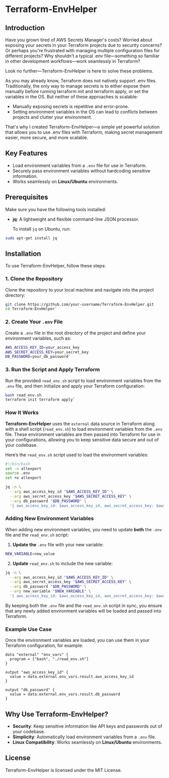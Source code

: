# Terraform-EnvHelper

## Introduction
Have you grown tired of AWS Secrets Manager's costs? Worried about exposing your secrets in your Terraform projects due to security concerns? Or perhaps you're frustrated with managing multiple configuration files for different projects? Why shouldn't a typical .env file—something so familiar in other development workflows—work seamlessly in Terraform?

Look no further—Terraform-EnvHelper is here to solve these problems.

As you may already know, Terraform does not natively support .env files. Traditionally, the only way to manage secrets is to either expose them manually before running terraform init and terraform apply, or set the variables in the OS. But neither of these approaches is scalable:
- Manually exposing secrets is repetitive and error-prone.
- Setting environment variables in the OS can lead to conflicts between projects and clutter your environment.

That's why I created Terraform-EnvHelper—a simple yet powerful solution that allows you to use .env files with Terraform, making secret management easier, more secure, and more scalable.

## Key Features

- Load environment variables from a `.env` file for use in Terraform.
- Securely pass environment variables without hardcoding sensitive information.
- Works seamlessly on **Linux/Ubuntu** environments.

## Prerequisites

Make sure you have the following tools installed:

- **jq**: A lightweight and flexible command-line JSON processor.

  To install `jq` on Ubuntu, run:

```bash
sudo apt-get install jq
```

## Installation

To use Terraform-EnvHelper, follow these steps:

### 1. Clone the Repository

Clone the repository to your local machine and navigate into the project directory:

```bash
git clone https://github.com/your-username/Terraform-EnvHelper.git 
cd Terraform-EnvHelper`
```

### 2. Create Your `.env` File

Create a `.env` file in the root directory of the project and define your environment variables, such as:

```bash
AWS_ACCESS_KEY_ID=your_access_key 
AWS_SECRET_ACCESS_KEY=your_secret_key
DB_PASSWORD=your_db_password`
```

### 3. Run the Script and Apply Terraform

Run the provided `read_env.sh` script to load environment variables from the `.env` file, and then initialize and apply your Terraform configuration:

```bash
bash read_env.sh
terraform init terraform apply`
```

### How It Works

**Terraform-EnvHelper** uses the `external` data source in Terraform along with a shell script (`read_env.sh`) to load environment variables from the `.env` file. These environment variables are then passed into Terraform for use in your configurations, allowing you to keep sensitive data secure and out of your codebase.

Here’s the `read_env.sh` script used to load the environment variables:

```bash
#!/bin/bash
set -o allexport
source .env
set +o allexport

jq -n \
  --arg aws_access_key_id "$AWS_ACCESS_KEY_ID" \
  --arg aws_secret_access_key "$AWS_SECRET_ACCESS_KEY" \
  --arg db_password "$DB_PASSWORD" \
  '{ aws_access_key_id: $aws_access_key_id, aws_secret_access_key: $aws_secret_access_key, db_password: $db_password }'

```

### Adding New Environment Variables

When adding new environment variables, you need to update **both** the `.env` file and the `read_env.sh` script:

1. **Update the** `.env` file with your new variable:

```bash
NEW_VARIABLE=new_value
```

2. **Update** `read_env.sh` to include the new variable:

```bash
jq -n \
  --arg aws_access_key_id "$AWS_ACCESS_KEY_ID" \
  --arg aws_secret_access_key "$AWS_SECRET_ACCESS_KEY" \
  --arg db_password "$DB_PASSWORD" \
  --arg new_variable "$NEW_VARIABLE" \
  '{ aws_access_key_id: $aws_access_key_id, aws_secret_access_key: $aws_secret_access_key, db_password: $db_password, new_variable: $new_variable }'

```

By keeping both the `.env` file and the `read_env.sh` script in sync, you ensure that any newly added environment variables will be loaded and passed into Terraform.

### Example Use Case

Once the environment variables are loaded, you can use them in your Terraform configuration, for example:

```hcl
data "external" "env_vars" {
  program = ["bash", "./read_env.sh"]
}

output "aws_access_key_id" {
  value = data.external.env_vars.result.aws_access_key_id
}

output "db_password" {
  value = data.external.env_vars.result.db_password
}
```

## Why Use Terraform-EnvHelper?

- **Security**: Keep sensitive information like API keys and passwords out of your codebase.
- **Simplicity**: Automatically load environment variables from a `.env` file.
- **Linux Compatibility**: Works seamlessly on **Linux/Ubuntu** environments.

## License

Terraform-EnvHelper is licensed under the MIT License.


